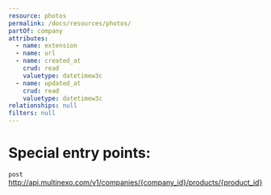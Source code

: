 ```yaml
---
resource: photos
permalink: /docs/resources/photos/
partOf: company
attributes:
  - name: extension
  - name: url
  - name: created_at
    crud: read
    valuetype: datetimew3c
  - name: updated_at
    crud: read
    valuetype: datetimew3c
relationships: null
filters: null
---
```


# Special entry points:

`post`  http://api.multinexo.com/v1/companies/{company_id}/products/{product_id}
